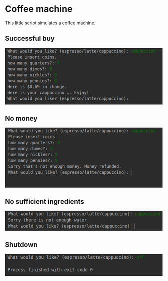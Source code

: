 # Coffee machine
This little script simulates a coffee machine.

## Successful buy
![successful](screenshots/coffee-machine_successful.png)

## No money
![No money](screenshots/coffee-machine_no-money.png)

## No sufficient ingredients
![No sufficient ingredients](screenshots/coffee-machine_no-ingredients.png)

## Shutdown
![shutdown](screenshots/coffee-machine_off.png)



